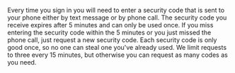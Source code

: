 Every time you sign in you will need to enter a security code that is sent to your phone either by text message or by phone call. The security code you receive expires after 5 minutes and can only be used once. If you miss entering the security code within the 5 minutes or you just missed the phone call, just request a new security code. Each security code is only good once, so no one can steal one you've already used. We limit requests to three every 15 minutes, but otherwise you can request as many codes as you need.
